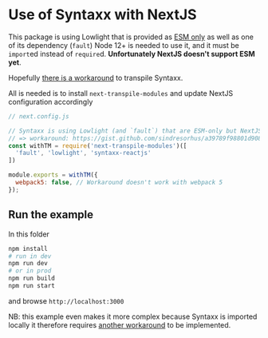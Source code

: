 # Use of Syntaxx with NextJS
This package is using Lowlight that is provided as [ESM only](https://gist.github.com/sindresorhus/a39789f98801d908bbc7ff3ecc99d99c)
as well as one of its dependency (`fault`)
Node 12+ is needed to use it, and it must be `import`ed instead of `require`d.
**Unfortunately NextJS doesn't support ESM yet**.


Hopefully [there is a workaround](https://gist.github.com/sindresorhus/a39789f98801d908bbc7ff3ecc99d99c#gistcomment-3760583)
to transpile Syntaxx.

All is needed is to install `next-transpile-modules` and update NextJS configuration
accordingly
```js
// next.config.js

// Syntaxx is using Lowlight (and `fault`) that are ESM-only but NextJS doesn't support ESM.
// => workaround: https://gist.github.com/sindresorhus/a39789f98801d908bbc7ff3ecc99d99c#gistcomment-3760583
const withTM = require('next-transpile-modules')([
  'fault', 'lowlight', 'syntaxx-reactjs'
])

module.exports = withTM({
  webpack5: false, // Workaround doesn't work with webpack 5
});
```

## Run the example
In this folder
```sh
npm install
# run in dev
npm run dev
# or in prod
npm run build
npm run start
```
and browse `http://localhost:3000`

NB: this example even makes it more complex because Syntaxx is imported locally
it therefore requires [another workaround](https://github.com/martpie/next-transpile-modules#i-have-trouble-with-duplicated-dependencies-or-the-invalid-hook-call-error-in-react)
to be implemented.
